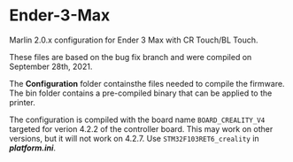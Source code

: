 # Ender-3-Max 
Marlin 2.0.x configuration for Ender 3 Max with CR Touch/BL Touch.

These files are based on the bug fix branch and were compiled on September 28th, 2021.

The **Configuration** folder containsthe files needed to compile the firmware. The bin folder contains a pre-compiled binary that can be applied to the printer.

The configuration is compiled with the board name `BOARD_CREALITY_V4` targeted for verion 4.2.2 of the controller board. This may work on other versions, but it will not work on 4.2.7. Use `STM32F103RET6_creality` in ***platform.ini***.
